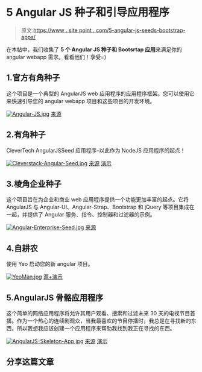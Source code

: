 # 5 Angular JS 种子和引导应用程序

> 原文:[https://www . site point . com/5-angular-js-seeds-bootstrap-apps/](https://www.sitepoint.com/5-angular-js-seeds-bootstrap-apps/)

在本帖中，我们收集了 **5 个 Angular JS 种子和 Bootsrtap 应用**来满足你的 angular webapp 需求。看看他们！享受=)

## 1.官方有角种子

这个项目是一个典型的 AngularJS web 应用程序的应用程序框架。您可以使用它来快速引导您的 angular webapp 项目和这些项目的开发环境。

[![Angular-JS.jpg](../Images/ba136d942c3a67f4b0fa9ac2e98b2809.png)](https://github.com/angular/angular-seed.git) 
[来源](https://github.com/angular/angular-seed.git)

## 2.有角种子

CleverTech AngularJSSeed 应用程序–以此作为 NodeJS 应用程序的起点！

[![Cleverstack-Angular-Seed.jpg](../Images/a7a16377f777b6080d452552093872a7.png)](https://github.com/clevertech/cleverstack-Angular-seed) 
[来源](https://github.com/clevertech/cleverstack-Angular-seed) [演示](http://screencast.com/t/OBxfgoM26T)

## 3.棱角企业种子

这个项目旨在为企业和商业 web 应用程序提供一个功能更加丰富的起点。它将 AngularJS 与 Angular-UI、Angular-Strap、Bootstrap 和 jQuery 等项目集成在一起，并提供了 Angular 服务、指令、控制器和过滤器的示例。

[![Angular-Enterprise-Seed.jpg](../Images/80e799f7fca4cf8363776721e9588f6b.png)](http://robertjchristian.github.io/angular-enterprise-seed/) 
[来源](http://robertjchristian.github.io/angular-enterprise-seed/)

## 4.自耕农

使用 Yeo 启动您的新 angular 项目。

[![YeoMan.jpg](../Images/01b4cc566761337288f9a03c103d4c0f.png)](http://yeoman.io/) 
[源+演示](http://yeoman.io/)

## 5.AngularJS 骨骼应用程序

这个简单的网络应用程序将允许其用户观看、搜索和过滤未来 30 天的电视节目首播。作为一个热心的连续剧观众，当我最喜欢的节目停播时，我总是在寻找新的东西，所以我想我应该创建一个应用程序来帮助我找到我正在寻找的东西。

[![AngularJS-Skeleton-App.jpg](../Images/bdecd47b059a477f86e18e0236732867.png)](http://net.tutsplus.com/tutorials/javascript-ajax/building-a-web-app-from-scratch-in-angularjs/) 
[来源](http://net.tutsplus.com/tutorials/javascript-ajax/building-a-web-app-from-scratch-in-angularjs/) [演示](http://www.revillwebdesign.com/demos/nettuts/angularjs/)

## 分享这篇文章